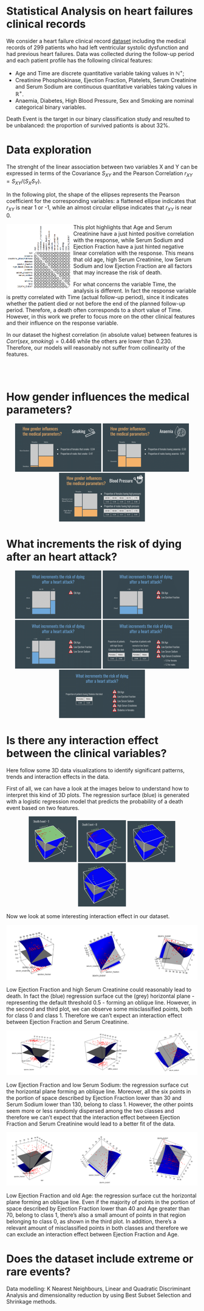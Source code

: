 # Statistical Analysis on heart failures clinical records

We consider a heart failure clinical record [dataset](https://archive.ics.uci.edu/ml/datasets/Heart+failure+clinical+records) including the medical records of 299 patients who had left ventricular systolic dysfunction and
had previous heart failures. Data was collected during the follow-up period and each patient profile has
the following clinical features: 
- Age and Time are discrete quantitative variable taking values in $\mathbb{N}^+$;
- Creatinine Phosphokinase, Ejection Fraction, Platelets, Serum Creatinine and Serum Sodium are
continuous quantitative variables taking values in $\mathbb{R}^+$.
- Anaemia, Diabetes, High Blood Pressure, Sex and Smoking are nominal categorical binary variables.

Death Event is the target in our binary classification study and resulted to be unbalanced: the proportion of survived pationts is about 32%.

# Data exploration

The strenght of the linear association between two variables X and Y can be expressed in terms of the
Covariance $S_{XY}$ and the Pearson Correlation $r_{XY} = S_{XY}/(S_X S_Y)$.

In the following plot, the shape of the ellipses represents the Pearson coefficient for the corresponding
variables: a flattened ellipse indicates that $r_{XY}$ is near 1 or -1, while an almost circular ellipse indicates that
$r_{XY}$ is near 0.

<img align="left" width="35%" src="https://github.com/silviapoletti/Statistical-Analysis-on-Heart-failures-clinical-records/blob/a0db1c4d9a4df7d62b5196154425decc473775ea/report/correlation.png">

This plot highlights that Age and Serum Creatinine have a just hinted positive correlation with the
response, while Serum Sodium and Ejection Fraction have a just hinted negative linear correlation with
the response. This means that old age, high Serum Creatinine, low Serum Sodium and low Ejection
Fraction are all factors that may increase the risk of death.

For what concerns the variable Time, the analysis is different. In fact the response variable is pretty
correlated with Time (actual follow-up period), since it indicates whether the patient died or not before
the end of the planned follow-up period. Therefore, a death often corresponds to a short value of Time. However, in this work we prefer to
focus more on the other clinical features and their influence on the response variable.

In our dataset the highest correlation (in absolute value) between features
is $Corr(sex, smoking) = 0.446$ while the others are lower than 0.230. Therefore, our models
will reasonably not suffer from collinearity of the features.

<br/>
<br/>

# How gender influences the medical parameters?

<p align="center">
  <img src="https://github.com/silviapoletti/Statistical-Analysis-on-Heart-failures-clinical-records/blob/c1d4dbb2cc02559784bdce31f1f507a02f36e1e6/report/gender_influence_1.png" width="45%"/>
    <img src="https://github.com/silviapoletti/Statistical-Analysis-on-Heart-failures-clinical-records/blob/c1d4dbb2cc02559784bdce31f1f507a02f36e1e6/report/gender_influence_2.png" width="45%"/>
    <img src="https://github.com/silviapoletti/Statistical-Analysis-on-Heart-failures-clinical-records/blob/c1d4dbb2cc02559784bdce31f1f507a02f36e1e6/report/gender_influence_3.png" width="45%"/>
</p>

# What increments the risk of dying after an heart attack?

<p align="center">
  <img src="https://github.com/silviapoletti/Statistical-Analysis-on-Heart-failures-clinical-records/blob/8083a21b7cdb00d2bc6848ba65caaf0c0328fd62/report/risk_1.png" width="45%"/>
    <img src="https://github.com/silviapoletti/Statistical-Analysis-on-Heart-failures-clinical-records/blob/8083a21b7cdb00d2bc6848ba65caaf0c0328fd62/report/risk_2.png" width="45%"/>
    <img src="https://github.com/silviapoletti/Statistical-Analysis-on-Heart-failures-clinical-records/blob/8083a21b7cdb00d2bc6848ba65caaf0c0328fd62/report/risk_3.png" width="45%"/>
  <img src="https://github.com/silviapoletti/Statistical-Analysis-on-Heart-failures-clinical-records/blob/8083a21b7cdb00d2bc6848ba65caaf0c0328fd62/report/risk_4.png" width="45%"/>
  <img src="https://github.com/silviapoletti/Statistical-Analysis-on-Heart-failures-clinical-records/blob/8083a21b7cdb00d2bc6848ba65caaf0c0328fd62/report/risk_5.png" width="45%"/>
</p>

# Is there any interaction effect between the clinical variables?

Here follow some 3D data visualizations to identify significant patterns, trends and interaction effects in the data.

First of all, we can have a look at the images below to understand how to interpret this kind of 3D plots. The regression surface (blue) is generated with a logistic regression model that predicts the probability of a death event based on two features.


<p align="center">
  <img src="https://github.com/silviapoletti/Statistical-Analysis-on-Heart-failures-clinical-records/blob/7f1a774faac1af7bc3a7531116f460d2aad551eb/report/3Dplot_1.png" width="25%"/>
  <img src="https://github.com/silviapoletti/Statistical-Analysis-on-Heart-failures-clinical-records/blob/7f1a774faac1af7bc3a7531116f460d2aad551eb/report/3Dplot_2.png" width="25%"/>
  <img src="https://github.com/silviapoletti/Statistical-Analysis-on-Heart-failures-clinical-records/blob/7f1a774faac1af7bc3a7531116f460d2aad551eb/report/3Dplot_3.png" width="25%"/>
  <img src="https://github.com/silviapoletti/Statistical-Analysis-on-Heart-failures-clinical-records/blob/7f1a774faac1af7bc3a7531116f460d2aad551eb/report/3Dplot_4.png" width="25%"/>
</p>

Now we look at some interesting interaction effect in our dataset.

![alt text](https://github.com/silviapoletti/Statistical-Analysis-on-Heart-failures-clinical-records/blob/main/images/3dplot_serumcreatinine_ejectionfraction.png?raw=true)

Low Ejection Fraction and high Serum Creatinine could reasonably lead to death. In fact the (blue) regression
surface cut the (grey) horizontal plane - representing the default threshold 0.5 - forming an oblique
line. However, in the second and third plot, we can observe some misclassified points, both for class 0 and
class 1. Therefore we can’t expect an interaction effect between Ejection Fraction and Serum Creatinine.

![alt text](https://github.com/silviapoletti/Statistical-Analysis-on-Heart-failures-clinical-records/blob/main/images/3dplot_serumsodium_ejectionfraction.png?raw=true)

Low Ejection Fraction and low Serum Sodium: the regression surface cut the horizontal plane forming
an oblique line. Moreover, all the six points in the portion of space described by Ejection Fraction lower
than 30 and Serum Sodium lower than 130, belong to class 1. However, the other points seem more or
less randomly dispersed among the two classes and therefore we can’t expect that the interaction effect
between Ejection Fraction and Serum Creatinine would lead to a better fit of the data.

![alt text](https://github.com/silviapoletti/Statistical-Analysis-on-Heart-failures-clinical-records/blob/main/images/3dplot_age_ejectionfraction.png?raw=true)

Low Ejection Fraction and old Age: the regression surface cut the horizontal plane forming an oblique line.
Even if the majority of points in the portion of space described by Ejection Fraction lower than 40 and Age
greater than 70, belong to class 1, there’s also a small amount of points in that region belonging to class
0, as shown in the third plot. In addition, there’s a relevant amount of misclassified points in both classes
and therefore we can exclude an interaction effect between Ejection Fraction and Age.

# Does the dataset include extreme or rare events?


Data modelling: K Nearest Neighbours, Linear and Quadratic Discriminant Analysis and dimensionality reduction by using Best Subset Selection and Shrinkage methods.


